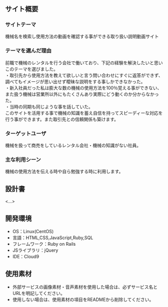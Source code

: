 # <MachineUseVideo>

## サイト概要
### サイトテーマ
機械名を検索し使用方法の動画を確認する事ができる取り扱い説明動画サイト

### テーマを選んだ理由
 前職で機械のレンタルを行う会社で働いており、下記の経験を解決したいと思いこのテーマを選びました。
 <br>・取引先から使用方法を教えて欲しいと言う問い合わせにすぐに返答ができず、調べてもイメージが思い出せず曖昧な説明をする事しかできなかった。
 <br>・新入社員だった私は膨大な数の機械の使用方法を100％覚える事ができない、また扱う機械は営業所以外にもたくさんあり実際にどう動くのか分からなかった。
 <br>・当時の同期も同じような事を話していた。
 <br>このサイトを活用する事で機械の知識を蓄え自信を持ってスピーディーな対応を行う事ができます。また取引先との信頼関係も築けます。


### ターゲットユーザ
機械を扱って商売をしているレンタル会社・機械の知識がない社員。

### 主な利用シーン
機械の使用方法を伝える時や自ら勉強する時に利用します。

## 設計書
<...>

## 開発環境
- OS：Linux(CentOS)
- 言語：HTML,CSS,JavaScript,Ruby,SQL
- フレームワーク：Ruby on Rails
- JSライブラリ：jQuery
- IDE：Cloud9

## 使用素材
- 外部サービスの画像素材・音声素材を使用した場合は、必ずサービス名とURLを明記してください。
- 使用しない場合は、使用素材の項目をREADMEから削除してください。
